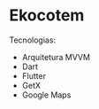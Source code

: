 <h1>Ekocotem</h1>

<span>Tecnologias: </span>

<ul>
  <li>Arquitetura MVVM</li>
  <li>Dart</li>
  <li>Flutter</li>
  <li>GetX</li> 
  <li>Google Maps</li>
</ul>


